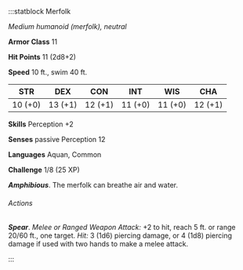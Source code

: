 :::statblock Merfolk

*Medium humanoid (merfolk), neutral*

**Armor Class** 11

**Hit Points** 11 (2d8+2)

**Speed** 10 ft., swim 40 ft.

| STR     | DEX     | CON     | INT     | WIS     | CHA     |
|---------|---------|---------|---------|---------|---------|
| 10 (+0) | 13 (+1) | 12 (+1) | 11 (+0) | 11 (+0) | 12 (+1) |

**Skills** Perception +2

**Senses** passive Perception 12

**Languages** Aquan, Common

**Challenge** 1/8 (25 XP)

***Amphibious***. The merfolk can breathe air and water.

###### Actions

***Spear***. *Melee or Ranged Weapon Attack:* +2 to hit, reach 5 ft. or range 20/60 ft., one target. *Hit:* 3 (1d6) piercing damage, or 4 (1d8) piercing damage if used with two hands to make a melee attack.

:::
